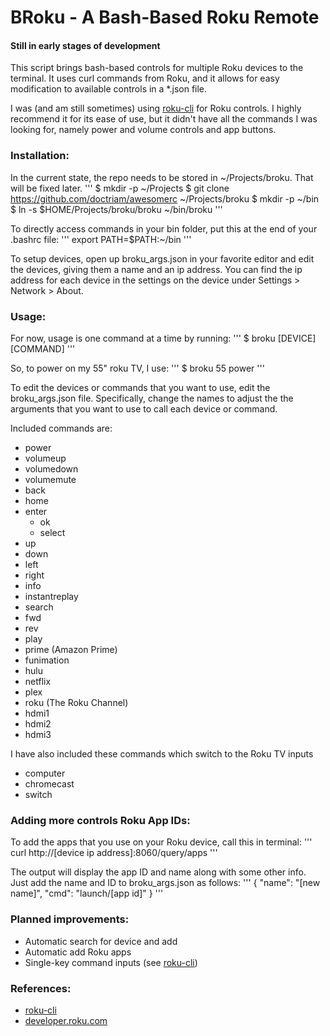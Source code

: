 # BRoku - A Bash-Based Roku Remote

#### Still in early stages of development

This script brings bash-based controls for multiple Roku devices to the
terminal.  It uses curl commands from Roku, and it allows for easy
modification to available controls in a \*.json file.

I was (and am still sometimes) using
[roku-cli](https://github.com/ncmiller/roku-cli) for Roku controls.  I highly
recommend it for its ease of use, but it didn't have all the commands I was
looking for, namely power and volume controls and app buttons.

### Installation:
In the current state, the repo needs to be stored in ~/Projects/broku.  That
will be fixed later.
'''
$ mkdir -p ~/Projects
$ git clone https://github.com/doctriam/awesomerc ~/Projects/broku
$ mkdir -p ~/bin
$ ln -s $HOME/Projects/broku/broku ~/bin/broku
'''

To directly access commands in your bin folder, put this at the end of your .bashrc file:
'''
export PATH=$PATH:~/bin
'''


To setup devices, open up broku\_args.json in your favorite editor and edit the
devices, giving them a name and an ip address.  You can find the ip address for
each device in the settings on the device under Settings > Network > About.

### Usage:
For now, usage is one command at a time by running:
'''
$ broku [DEVICE] [COMMAND]
'''

So, to power on my 55" roku TV, I use:
'''
$ broku 55 power
'''

To edit the devices or commands that you want to use, edit the broku_args.json
file.  Specifically, change the names to adjust the the arguments that you want
to use to call each device or command.

Included commands are:
* power
* volumeup
* volumedown
* volumemute
* back
* home
* enter
  * ok
  * select
* up
* down
* left
* right
* info
* instantreplay
* search
* fwd
* rev
* play
* prime (Amazon Prime)
* funimation
* hulu
* netflix
* plex
* roku (The Roku Channel)
* hdmi1
* hdmi2
* hdmi3

I have also included these commands which switch to the Roku TV inputs
* computer
* chromecast
* switch

### Adding more controls Roku App IDs:
To add the apps that you use on your Roku device, call this in terminal:
'''
curl http://[device ip address]:8060/query/apps
'''

The output will display the app ID and name along with some other info.  Just
add the name and ID to broku\_args.json as follows:
'''
{ "name": "[new name]", "cmd": "launch/[app id]" }
'''

### Planned improvements:
* Automatic search for device and add
* Automatic add Roku apps
* Single-key command inputs (see [roku-cli](https://github.com/ncmiller/roku-cli))

### References:
* [roku-cli](https://github.com/ncmiller/roku-cli)
* [developer.roku.com](https://developer.roku.com/docs/developer-program/debugging/external-control-api.md)
